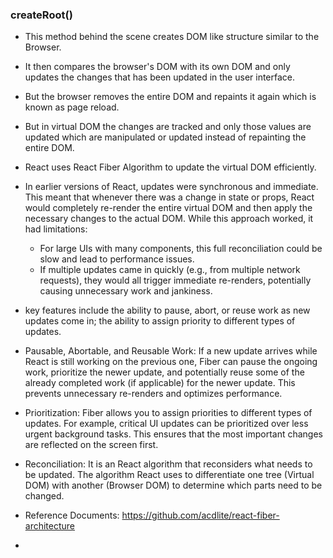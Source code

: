 ### createRoot()
- This method behind the scene creates DOM like structure similar to the Browser.
- It then compares the browser's DOM with its own DOM and only updates the changes that has been updated in the user interface.
- But the browser removes the entire DOM and repaints it again which is known as page reload.
- But in virtual DOM the changes are tracked and only those values are updated which are manipulated or updated instead of repainting the entire DOM.

- React uses React Fiber Algorithm to update the virtual DOM efficiently.

- In earlier versions of React, updates were synchronous and immediate. This meant that whenever there was a change in state or props, React would completely re-render the entire virtual DOM and then apply the necessary changes to the actual DOM. While this approach worked, it had limitations:
    - For large UIs with many components, this full reconciliation could be slow and lead to performance issues.
    - If multiple updates came in quickly (e.g., from multiple network requests), they would all trigger immediate re-renders, potentially causing unnecessary work and jankiness.

- key features include the ability to pause, abort, or reuse work as new updates come in; the ability to assign priority to different types of updates.
- Pausable, Abortable, and Reusable Work: If a new update arrives while React is still working on the previous one, Fiber can pause the ongoing work, prioritize the newer update, and potentially reuse some of the already completed work (if applicable) for the newer update. This prevents unnecessary re-renders and optimizes performance.
- Prioritization: Fiber allows you to assign priorities to different types of updates. For example, critical UI updates can be prioritized over less urgent background tasks. This ensures that the most important changes are reflected on the screen first.

- Reconciliation: It is an React algorithm that reconsiders what needs to be updated. The algorithm React uses to differentiate one tree (Virtual DOM) with another (Browser DOM) to determine which parts need to be changed.

- Reference Documents: https://github.com/acdlite/react-fiber-architecture



- 